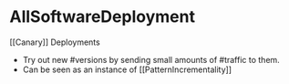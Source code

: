 # AllSoftwareDeployment

[[Canary]] Deployments

* Try out new #versions by sending small amounts of #traffic to them.
* Can be seen as an instance of [[PatternIncrementality]]
